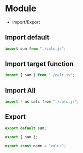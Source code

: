 # Module

- Import/Export

## Import default

```js
import sum from "./calc.js";
```

## Import target function

```js
import { sum } from "./calc.js";
```

## Import All

```js
import * as calc from "./calc.js";
```

## Export

```js
export default sum;
```

```js
export { sum };
```

```js
export const name = "value";
```
